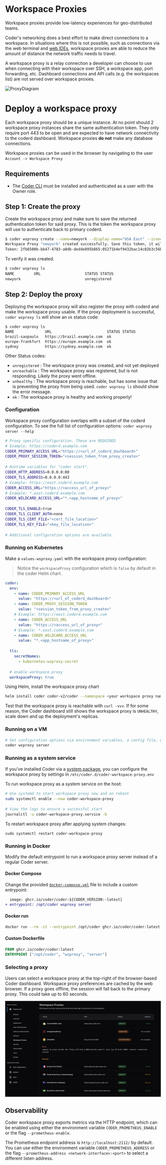 # Workspace Proxies

Workspace proxies provide low-latency experiences for geo-distributed teams.

Coder's networking does a best effort to make direct connections to a workspace.
In situations where this is not possible, such as connections via the web
terminal and [web IDEs](../../user-guides/workspace-access/README.md#web-ides),
workspace proxies are able to reduce the amount of distance the network traffic
needs to travel.

A workspace proxy is a relay connection a developer can choose to use when
connecting with their workspace over SSH, a workspace app, port forwarding, etc.
Dashboard connections and API calls (e.g. the workspaces list) are not served
over workspace proxies.

![ProxyDiagram](../../images/workspaceproxy/proxydiagram.png)

# Deploy a workspace proxy

Each workspace proxy should be a unique instance. At no point should 2 workspace
proxy instances share the same authentication token. They only require port 443
to be open and are expected to have network connectivity to the coderd
dashboard. Workspace proxies **do not** make any database connections.

Workspace proxies can be used in the browser by navigating to the user
`Account -> Workspace Proxy`

## Requirements

- The [Coder CLI](../../reference/cli/README.md) must be installed and
  authenticated as a user with the Owner role.

## Step 1: Create the proxy

Create the workspace proxy and make sure to save the returned authentication
token for said proxy. This is the token the workspace proxy will use to
authenticate back to primary coderd.

```bash
$ coder wsproxy create --name=newyork --display-name="USA East" --icon="/emojis/2194.png"
Workspace Proxy "newyork" created successfully. Save this token, it will not be shown again.
Token: 2fb6500b-bb47-4783-a0db-dedde895b865:05271b4ef9432bac14c02b3c56b5a2d7f05453718a1f85ba7e772c0a096c7175
```

To verify it was created.

```bash
$ coder wsproxy ls
NAME         URL                    STATUS STATUS
newyork                             unregistered
```

## Step 2: Deploy the proxy

Deploying the workspace proxy will also register the proxy with coderd and make
the workspace proxy usable. If the proxy deployment is successful,
`coder wsproxy ls` will show an `ok` status code:

```
$ coder wsproxy ls
NAME              URL                         STATUS STATUS
brazil-saopaulo   https://brazil.example.com  ok
europe-frankfurt  https://europe.example.com  ok
sydney            https://sydney.example.com  ok
```

Other Status codes:

- `unregistered` : The workspace proxy was created, and not yet deployed
- `unreachable` : The workspace proxy was registered, but is not responding.
  Likely the proxy went offline.
- `unhealthy` : The workspace proxy is reachable, but has some issue that is
  preventing the proxy from being used. `coder wsproxy ls` should show the error
  message.
- `ok` : The workspace proxy is healthy and working properly!

### Configuration

Workspace proxy configuration overlaps with a subset of the coderd
configuration. To see the full list of configuration options:
`coder wsproxy server --help`

```bash
# Proxy specific configuration. These are REQUIRED
# Example: https://coderd.example.com
CODER_PRIMARY_ACCESS_URL="https://<url_of_coderd_dashboard>"
CODER_PROXY_SESSION_TOKEN="<session_token_from_proxy_create>"

# Runtime variables for "coder start".
CODER_HTTP_ADDRESS=0.0.0.0:80
CODER_TLS_ADDRESS=0.0.0.0:443
# Example: https://east.coderd.example.com
CODER_ACCESS_URL="https://<access_url_of_proxy>"
# Example: *.east.coderd.example.com
CODER_WILDCARD_ACCESS_URL="*.<app_hostname_of_proxy>"

CODER_TLS_ENABLE=true
CODER_TLS_CLIENT_AUTH=none
CODER_TLS_CERT_FILE="<cert_file_location>"
CODER_TLS_KEY_FILE="<key_file_location>"

# Additional configuration options are available.
```

### Running on Kubernetes

Make a `values-wsproxy.yaml` with the workspace proxy configuration:

> Notice the `workspaceProxy` configuration which is `false` by default in the
> coder Helm chart.

```yaml
coder:
  env:
    - name: CODER_PRIMARY_ACCESS_URL
      value: "https://<url_of_coderd_dashboard>"
    - name: CODER_PROXY_SESSION_TOKEN
      value: "<session_token_from_proxy_create>"
    # Example: https://east.coderd.example.com
    - name: CODER_ACCESS_URL
      value: "https://<access_url_of_proxy>"
    # Example: *.east.coderd.example.com
    - name: CODER_WILDCARD_ACCESS_URL
      value: "*.<app_hostname_of_proxy>"

  tls:
    secretNames:
      - kubernetes-wsproxy-secret

  # enable workspace proxy
  workspaceProxy: true
```

Using Helm, install the workspace proxy chart

```bash
helm install coder coder-v2/coder --namespace <your workspace proxy namespace> -f ./values-wsproxy.yaml
```

Test that the workspace proxy is reachable with `curl -vvv`. If for some reason,
the Coder dashboard still shows the workspace proxy is `UNHEALTHY`, scale down
and up the deployment's replicas.

### Running on a VM

```bash
# Set configuration options via environment variables, a config file, or cmd flags
coder wsproxy server
```

### Running as a system service

If you've installed Coder via a [system package](../../install/README.md), you
can configure the workspace proxy by settings in
`/etc/coder.d/coder-workspace-proxy.env`

To run workspace proxy as a system service on the host:

```bash
# Use systemd to start workspace proxy now and on reboot
sudo systemctl enable --now coder-workspace-proxy

# View the logs to ensure a successful start
journalctl -u coder-workspace-proxy.service -b
```

To restart workspace proxy after applying system changes:

```shell
sudo systemctl restart coder-workspace-proxy
```

### Running in Docker

Modify the default entrypoint to run a workspace proxy server instead of a
regular Coder server.

#### Docker Compose

Change the provided
[`docker-compose.yml`](https://github.com/coder/coder/blob/main/docker-compose.yaml)
file to include a custom entrypoint:

```diff
  image: ghcr.io/coder/coder:${CODER_VERSION:-latest}
+ entrypoint: /opt/coder wsproxy server
```

#### Docker run

```bash
docker run --rm -it --entrypoint /opt/coder ghcr.io/coder/coder:latest wsproxy server
```

#### Custom Dockerfile

```Dockerfile
FROM ghcr.io/coder/coder:latest
ENTRYPOINT ["/opt/coder", "wsproxy", "server"]
```

### Selecting a proxy

Users can select a workspace proxy at the top-right of the browser-based Coder
dashboard. Workspace proxy preferences are cached by the web browser. If a proxy
goes offline, the session will fall back to the primary proxy. This could take
up to 60 seconds.

![Workspace proxy picker](../../images/workspaceproxy/ws-proxy-picker.png)

## Observability

Coder workspace proxy exports metrics via the HTTP endpoint, which can be
enabled using either the environment variable `CODER_PROMETHEUS_ENABLE` or the
flag `--prometheus-enable`.

The Prometheus endpoint address is `http://localhost:2112/` by default. You can
use either the environment variable `CODER_PROMETHEUS_ADDRESS` or the flag
`--prometheus-address <network-interface>:<port>` to select a different listen
address.
